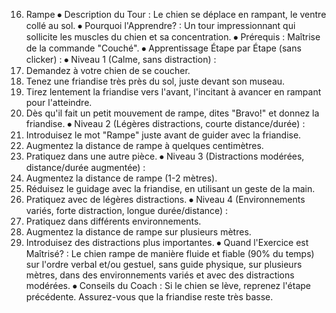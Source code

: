 16. Rampe
⦁ Description du Tour : Le chien se déplace en rampant, le ventre collé au sol.
⦁ Pourquoi l'Apprendre? : Un tour impressionnant qui sollicite les muscles du chien et sa concentration.
⦁ Prérequis : Maîtrise de la commande "Couché".
⦁ Apprentissage Étape par Étape (sans clicker) :
⦁ Niveau 1 (Calme, sans distraction) :
1. Demandez à votre chien de se coucher.
2. Tenez une friandise très près du sol, juste devant son museau.
3. Tirez lentement la friandise vers l'avant, l'incitant à avancer en rampant pour l'atteindre.
4. Dès qu'il fait un petit mouvement de rampe, dites "Bravo!" et donnez la friandise.
⦁ Niveau 2 (Légères distractions, courte distance/durée) :
1. Introduisez le mot "Rampe" juste avant de guider avec la friandise.
2. Augmentez la distance de rampe à quelques centimètres.
3. Pratiquez dans une autre pièce.
⦁ Niveau 3 (Distractions modérées, distance/durée augmentée) :
1. Augmentez la distance de rampe (1-2 mètres).
2. Réduisez le guidage avec la friandise, en utilisant un geste de la main.
3. Pratiquez avec de légères distractions.
⦁ Niveau 4 (Environnements variés, forte distraction, longue durée/distance) :
1. Pratiquez dans différents environnements.
2. Augmentez la distance de rampe sur plusieurs mètres.
3. Introduisez des distractions plus importantes.
⦁ Quand l'Exercice est Maîtrisé? : Le chien rampe de manière fluide et fiable (90% du temps) sur l'ordre verbal et/ou gestuel, sans guide physique, sur plusieurs mètres, dans des environnements variés et avec des distractions modérées.
⦁ Conseils du Coach : Si le chien se lève, reprenez l'étape précédente. Assurez-vous que la friandise reste très basse. 